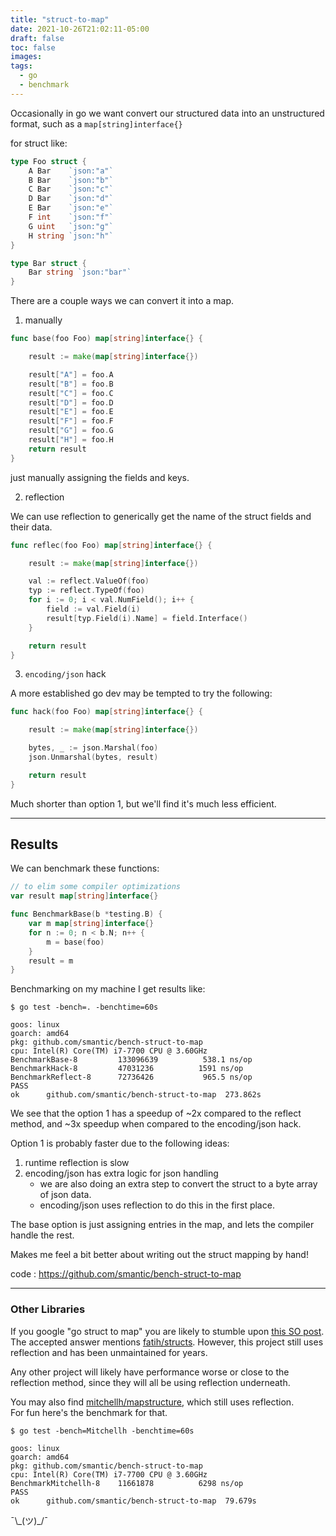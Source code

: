 ```yaml
---
title: "struct-to-map"
date: 2021-10-26T21:02:11-05:00
draft: false
toc: false
images:
tags: 
  - go  
  - benchmark
---
```


Occasionally in go we want convert our structured data into an unstructured format, such as a `map[string]interface{}`



for struct like: 

```go 
type Foo struct {
	A Bar    `json:"a"`
	B Bar    `json:"b"`
	C Bar    `json:"c"`
	D Bar    `json:"d"`
	E Bar    `json:"e"`
	F int    `json:"f"`
	G uint   `json:"g"`
	H string `json:"h"`
}

type Bar struct {
	Bar string `json:"bar"`
}
```

There are a couple ways we can convert it into a map. 

1. manually 

```go 
func base(foo Foo) map[string]interface{} {

	result := make(map[string]interface{})

	result["A"] = foo.A
	result["B"] = foo.B
	result["C"] = foo.C
	result["D"] = foo.D
	result["E"] = foo.E
	result["F"] = foo.F
	result["G"] = foo.G
	result["H"] = foo.H
	return result
}
```

just manually assigning the fields and keys.

2. reflection 

We can use reflection to generically get the name of the struct fields and their data.

```go 
func reflec(foo Foo) map[string]interface{} {

	result := make(map[string]interface{})

	val := reflect.ValueOf(foo)
	typ := reflect.TypeOf(foo)
	for i := 0; i < val.NumField(); i++ {
		field := val.Field(i)
		result[typ.Field(i).Name] = field.Interface()
	}

	return result
}
```

3. `encoding/json` hack

A more established go dev may be tempted to try the following:

```go 
func hack(foo Foo) map[string]interface{} {

	result := make(map[string]interface{})

	bytes, _ := json.Marshal(foo)
	json.Unmarshal(bytes, result)

	return result
}
```

Much shorter than option 1, but we'll find it's much less efficient.  


---

## Results

We can benchmark these functions: 

```go
// to elim some compiler optimizations
var result map[string]interface{}

func BenchmarkBase(b *testing.B) {
	var m map[string]interface{}
	for n := 0; n < b.N; n++ {
		m = base(foo)
	}
	result = m
}
```

Benchmarking on my machine I get results like: 
```
$ go test -bench=. -benchtime=60s

goos: linux
goarch: amd64
pkg: github.com/smantic/bench-struct-to-map
cpu: Intel(R) Core(TM) i7-7700 CPU @ 3.60GHz
BenchmarkBase-8      	133096639	       538.1 ns/op
BenchmarkHack-8      	47031236	      1591 ns/op
BenchmarkReflect-8   	72736426	       965.5 ns/op
PASS
ok  	github.com/smantic/bench-struct-to-map	273.862s
```

We see that the option 1 has a speedup of ~2x compared to the reflect method, and ~3x speedup when compared to the encoding/json hack. 

Option 1 is probably faster due to the following ideas: 
 1. runtime reflection is slow   
 2. encoding/json has extra logic for json handling
    * we are also doing an extra step to convert the struct to a byte array of json data.  
    * encoding/json uses reflection to do this in the first place.  

The base option is just assigning entries in the map, and lets the compiler handle the rest.

Makes me feel a bit better about writing out the struct mapping by hand!

code : <https://github.com/smantic/bench-struct-to-map>


--- 
### Other Libraries 

If you google "go struct to map" you are likely to stumble upon [this SO post](https://stackoverflow.com/questions/23589564/function-for-converting-a-struct-to-map-in-golang).   
The accepted answer mentions [fatih/structs](https://github.com/fatih/structs). However, this project still uses reflection and has been unmaintained for years. 

Any other project will likely have performance worse or close to the reflection method, since they will all be using reflection underneath. 

You may also find [mitchellh/mapstructure](https://github.com/mitchellh/mapstructure), which still uses reflection.   
For fun here's the benchmark for that.

``` 
$ go test -bench=Mitchellh -benchtime=60s

goos: linux
goarch: amd64
pkg: github.com/smantic/bench-struct-to-map
cpu: Intel(R) Core(TM) i7-7700 CPU @ 3.60GHz
BenchmarkMitchellh-8   	11661878	      6298 ns/op
PASS
ok  	github.com/smantic/bench-struct-to-map	79.679s
```
  ¯\\\_(ツ)\_/¯

